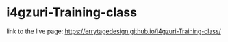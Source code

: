 # i4gzuri-Training-class
link to the live page: https://errytagedesign.github.io/i4gzuri-Training-class/
